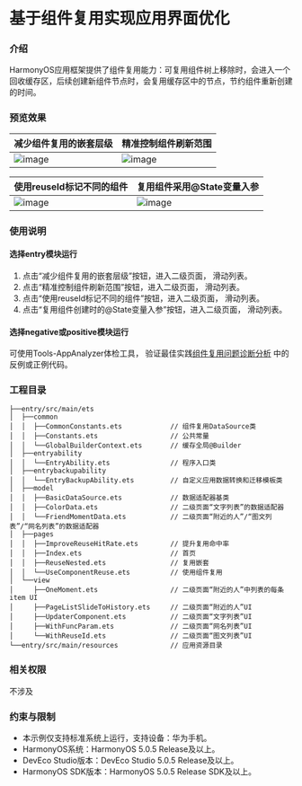 # 基于组件复用实现应用界面优化

### 介绍

HarmonyOS应用框架提供了组件复用能力：可复用组件树上移除时，会进入一个回收缓存区，后续创建新组件节点时，会复用缓存区中的节点，节约组件重新创建的时间。


### 预览效果

| 减少组件复用的嵌套层级                             | 精准控制组件刷新范围                              |
|-----------------------------------------|-----------------------------------------|
| ![image](screenshots/device/mode_1.gif) | ![image](screenshots/device/mode_2.gif) |

| 使用reuseId标记不同的组件                        | 复用组件采用@State变量入参                        |
|-----------------------------------------|-----------------------------------------|
| ![image](screenshots/device/mode_3.gif) | ![image](screenshots/device/mode_4.gif) |

### 使用说明

#### 选择entry模块运行
1. 点击“减少组件复用的嵌套层级”按钮，进入二级页面， 滑动列表。
2. 点击“精准控制组件刷新范围”按钮，进入二级页面， 滑动列表。
3. 点击“使用reuseId标记不同的组件”按钮，进入二级页面， 滑动列表。
4. 点击“复用组件创建时的@State变量入参”按钮，进入二级页面， 滑动列表。
#### 选择negative或positive模块运行
可使用Tools-AppAnalyzer体检工具，
验证最佳实践[组件复用问题诊断分析](https://developer.huawei.com/consumer/cn/doc/best-practices/bpta-component-reuse-issue-diagnosis-and-analysis)
中的反例或正例代码。

### 工程目录

``` 
├──entry/src/main/ets                          
│  ├──common
│  │  ├──CommonConstants.ets            // 组件复用DataSource类
│  │  ├──Constants.ets                  // 公共常量
│  │  └──GlobalBuilderContext.ets       // 缓存全局@Builder
│  ├──entryability
│  │  └──EntryAbility.ets               // 程序入口类
│  ├──entrybackupability
│  │  └──EntryBackupAbility.ets         // 自定义应用数据转换和迁移模板类
│  ├──model                              
│  │  ├──BasicDataSource.ets            // 数据适配器基类
│  │  ├──ColorData.ets                  // 二级页面“文字列表”的数据适配器
│  │  └──FriendMomentData.ets           // 二级页面“附近的人”/“图文列表”/“网名列表”的数据适配器
│  ├──pages
│  │  ├──ImproveReuseHitRate.ets        // 提升复用命中率
│  │  ├──Index.ets                      // 首页
│  │  ├──ReuseNested.ets                // 复用嵌套
│  │  └──UseComponentReuse.ets          // 使用组件复用
│  └──view        
│     ├──OneMoment.ets                  // 二级页面“附近的人”中列表的每条item UI
│     ├──PageListSlideToHistory.ets     // 二级页面“附近的人”UI                    
│     ├──UpdaterComponent.ets           // 二级页面“文字列表”UI    
│     ├──WithFuncParam.ets              // 二级页面“网名列表”UI
│     └──WithReuseId.ets                // 二级页面“图文列表”UI
└──entry/src/main/resources             // 应用资源目录
```

### 相关权限

不涉及

### 约束与限制

* 本示例仅支持标准系统上运行，支持设备：华为手机。
* HarmonyOS系统：HarmonyOS 5.0.5 Release及以上。
* DevEco Studio版本：DevEco Studio 5.0.5 Release及以上。
* HarmonyOS SDK版本：HarmonyOS 5.0.5 Release SDK及以上。